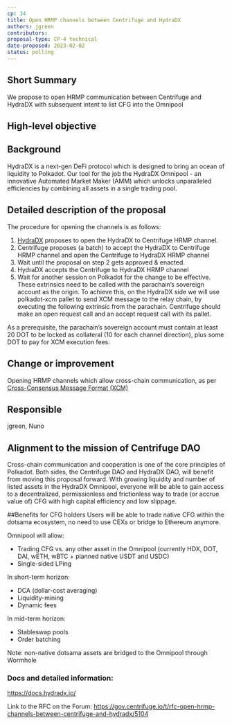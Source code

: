 ```yaml
---
cp: 34
title: Open HRMP channels between Centrifuge and HydraDX 
authors: jgreen
contributors:
proposal-type: CP-4 technical
date-proposed: 2023-02-02
status: polling 
---
```


## Short Summary
We propose to open HRMP communication between Centrifuge and HydraDX with subsequent intent to list CFG into the Omnipool

## High-level objective


## Background
HydraDX is a next-gen DeFi protocol which is designed to bring an ocean of liquidity to Polkadot. Our tool for the job the HydraDX Omnipool - an innovative Automated Market Maker (AMM) which unlocks unparalleled efficiencies by combining all assets in a single trading pool.

## Detailed description of the proposal
The procedure for opening the channels is as follows:

1. [HydraDX](https://hydradx.io/) proposes to open the HydraDX to Centrifuge HRMP channel.
2. Centrifuge proposes (a batch) to accept the HydraDX to Centrifuge HRMP channel and open the Centrifuge to HydraDX HRMP channel
3. Wait until the proposal on step 2 gets approved & enacted.
4. HydraDX accepts the Centrifuge to HydraDX HRMP channel
5. Wait for another session on Polkadot for the change to be effective.
These extrinsics need to be called with the parachain’s sovereign account as the origin. To achieve this, on the HydraDX side we will use polkadot-xcm pallet to send XCM message to the relay chain, by executing the following extrinsic from the parachain. Centrifuge should make an open request call and an accept request call with its pallet.

As a prerequisite, the parachain’s sovereign account must contain at least 20 DOT to be locked as collateral (10 for each channel direction), plus some DOT to pay for XCM execution fees.

## Change or improvement
Opening HRMP channels which allow cross-chain communication, as per [Cross-Consensus Message Format (XCM)](https://wiki.polkadot.network/docs/learn-xcm#hrmp-xcmp-lite)

## Responsible
jgreen, Nuno

## Alignment to the mission of Centrifuge DAO
Cross-chain communication and cooperation is one of the core principles of Polkadot. Both sides, the Centrifuge DAO and HydraDX DAO, will benefit from moving this proposal forward. With growing liquidity and number of listed assets in the HydraDX Omnipool, everyone will be able to gain access to a decentralized, permissionless and frictionless way to trade (or accrue value of) CFG with high capital efficiency and low slippage.

##Benefits for CFG holders
Users will be able to trade native CFG within the dotsama ecosystem, no need to use CEXs or bridge to Ethereum anymore.

Omnipool will allow:
- Trading CFG vs. any other asset in the Omnipool (currently HDX, DOT, DAI, wETH, wBTC + planned native USDT and USDC)
- Single-sided LPing

In short-term horizon:
- DCA (dollar-cost averaging)
- Liquidity-mining
- Dynamic fees

In mid-term horizon:
- Stableswap pools
- Order batching

Note: non-native dotsama assets are bridged to the Omnipool through Wormhole

### Docs and detailed information:
https://docs.hydradx.io/

Link to the RFC on the Forum: https://gov.centrifuge.io/t/rfc-open-hrmp-channels-between-centrifuge-and-hydradx/5104
